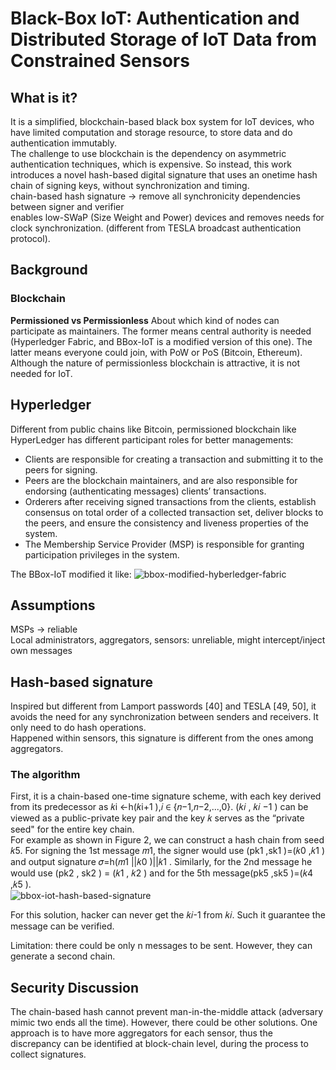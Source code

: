 # Black-Box IoT: Authentication and Distributed Storage of IoT Data from Constrained Sensors
## What is it?
It is a simplified, blockchain-based black box system for IoT devices, who have limited computation and storage resource, to store data and do authentication immutably.  
The challenge to use blockchain is the dependency on asymmetric authentication techniques, which is expensive. So instead, this work introduces a novel hash-based digital signature that uses an onetime hash chain of signing keys, without synchronization and timing.  
chain-based hash signature -> remove all synchronicity dependencies between signer and verifier  
enables low-SWaP (Size Weight and Power) devices and removes needs for clock synchronization. (different from TESLA broadcast authentication protocol).
## Background
### Blockchain
**Permissioned vs Permissionless** About which kind of nodes can participate as maintainers. The former means central authority is needed (Hyperledger Fabric, and BBox-IoT is a modified version of this one). The latter means everyone could join, with PoW or PoS (Bitcoin, Ethereum).  
Although the nature of permissionless blockchain is attractive, it is not needed for IoT.
## Hyperledger
Different from public chains like Bitcoin, permissioned blockchain like HyperLedger has different participant roles for better managements:
- Clients are responsible for creating a transaction and submitting it to the peers for signing.
- Peers are the blockchain maintainers, and are also responsible for endorsing (authenticating messages) clients’ transactions.
- Orderers after receiving signed transactions from the clients, establish consensus on total order of a collected transaction set, deliver blocks to the peers, and ensure the consistency and liveness properties of the system.
- The Membership Service Provider (MSP) is responsible for granting participation privileges in the system.  

The BBox-IoT modified it like:
![bbox-modified-hyberledger-fabric](https://github.com/vinland-avalon/Readings/blob/main/images/bbox-modified-hyberledger-fabric.png?raw=true)
## Assumptions
MSPs -> reliable  
Local administrators, aggregators, sensors: unreliable, might intercept/inject own messages
## Hash-based signature
Inspired but different from Lamport passwords [40] and TESLA [49, 50], it avoids the need for any synchronization between senders and receivers. It only need to do hash operations.  
Happened within sensors, this signature is different from the ones among aggregators.
### The algorithm
First, it is a chain-based one-time signature scheme, with each key derived from its predecessor as 𝑘i ←h(𝑘i+1 ),𝑖 ∈ {𝑛−1,𝑛−2,...,0}. (𝑘𝑖 , 𝑘𝑖 −1 ) can be viewed as a public-private key pair and the key 𝑘 serves as the “private seed" for the entire key chain.  
For example as shown in Figure 2, we can construct a hash chain from seed 𝑘5. For signing the 1st message 𝑚1, the signer would use (pk1 ,sk1 )=(𝑘0 ,𝑘1 ) and output signature 𝜎=h(𝑚1 ||𝑘0 )||𝑘1 . Similarly, for the 2nd message he would use (pk2 , sk2 ) = (𝑘1 , 𝑘2 ) and for the 5th message(pk5 ,sk5 )=(𝑘4 ,𝑘5 ).  
![bbox-iot-hash-based-signature](https://github.com/vinland-avalon/Readings/blob/main/images/bbox-iot-hash-based-signature.png?raw=true)

For this solution, hacker can never get the 𝑘𝑖-1 from 𝑘𝑖. Such it guarantee the message can be verified.  

Limitation: there could be only n messages to be sent. However, they can generate a second chain.

## Security Discussion
The chain-based hash cannot prevent man-in-the-middle attack (adversary mimic two ends all the time). However, there could be other solutions. One approach is to have more aggregators for each sensor, thus the discrepancy can be identified at block-chain level, during the process to collect signatures. 

